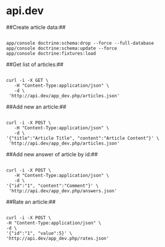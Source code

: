 api.dev
=======

##Create article data:##

<code>
app/console doctrine:schema:drop --force --full-database
app/console doctrine:schema:update --force
app/console doctrine:fixtures:load
</code>

##Get list of articles:##

<code>
curl -i -X GET \
   -H "Content-Type:application/json" \
   -d \
 'http://api.dev/app_dev.php/articles.json'
</code>

##Add new an article:##

<code>
curl -i -X POST \
   -H "Content-Type:application/json" \
   -d \
'{"title":"Article Title", "content":"Article Content"}' \
 'http://api.dev/app_dev.php/articles.json'
</code>

##Add new answer of article by id:##

<code>
curl -i -X POST \
   -H "Content-Type:application/json" \
   -d \
'{"id":"1", "content":"Comment"}' \
 'http://api.dev/app_dev.php/answers.json'
</code>

##Rate an article:##

<code>
curl -i -X POST \
-H "Content-Type:application/json" \
-d \
'{"id":"1", "value":5}' \
'http://api.dev/app_dev.php/rates.json'
</code>